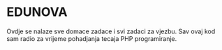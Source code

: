 # EDUNOVA

Ovdje se nalaze sve domace zadace i svi zadaci za vjezbu. 
Sav ovaj kod sam radio za vrijeme pohadjanja tecaja PHP programiranje.
